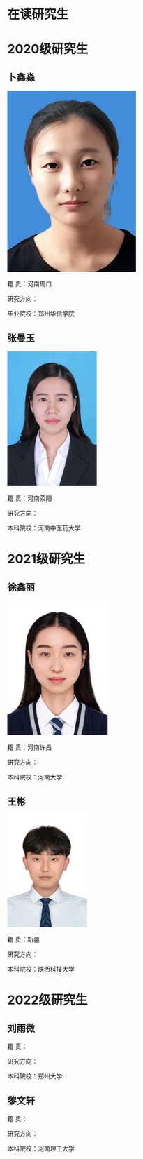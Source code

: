 # 在读研究生

# 2020级研究生

## 卜鑫淼

<img src="../image/buxinmiao.png" style="zoom:100%;align='left'" />

籍		贯：河南周口

研究方向：

毕业院校：郑州华信学院


## 张曼玉

<img src="../image/zhangmanyu.png" style="zoom:30%;align='left'" />


籍		贯：河南荥阳

研究方向：

本科院校：河南中医药大学


# 2021级研究生


## 徐鑫丽

<img src="../image/xuxinli.png" style="zoom:30%;align='left'" />



籍		贯：河南许昌

研究方向：

本科院校：河南大学



## 王彬

<img src="../image/wangbin.jpg" style="zoom:25%;align='left'" />



籍		贯：新疆

研究方向：

本科院校：陕西科技大学

# 2022级研究生

## 刘雨微




籍		贯：

研究方向：

本科院校：郑州大学



## 黎文轩





籍		贯：

研究方向：

本科院校：河南理工大学
